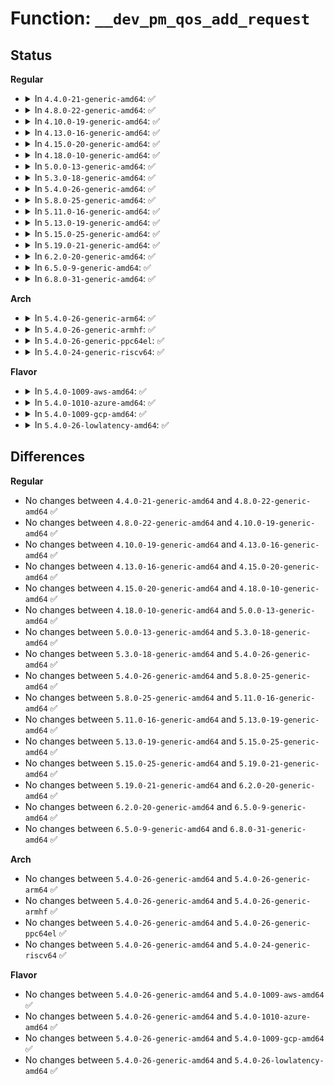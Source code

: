 # Function: <code>__dev_pm_qos_add_request</code>

## Status
<b>Regular</b>
<ul>
<li>
<details>
<summary>In <code>4.4.0-21-generic-amd64</code>: ✅</summary>

```c
int __dev_pm_qos_add_request(struct device * dev, struct dev_pm_qos_request * req, enum dev_pm_qos_req_type type, s32 value)
```

```json
{
  "name": "__dev_pm_qos_add_request",
  "collision_type": "Unique Static",
  "inline_type": "No",
  "funcs": [
    {
      "addr": 18446744071584436880,
      "name": "__dev_pm_qos_add_request",
      "external": false,
      "loc": "drivers/base/power/qos.c:300",
      "file": "drivers/base/power/qos.c",
      "inline": "seen, unknown",
      "caller_inline": [],
      "caller_func": [
        "drivers/base/power/qos.c:dev_pm_qos_add_request",
        "drivers/base/power/qos.c:dev_pm_qos_update_user_latency_tolerance"
      ]
    }
  ],
  "symbols": [
    {
      "addr": 18446744071584436880,
      "name": "__dev_pm_qos_add_request",
      "section": ".text",
      "bind": "STB_LOCAL",
      "size": 355
    }
  ]
}
```
</details>
</li>
<li>
<details>
<summary>In <code>4.8.0-22-generic-amd64</code>: ✅</summary>

```c
int __dev_pm_qos_add_request(struct device * dev, struct dev_pm_qos_request * req, enum dev_pm_qos_req_type type, s32 value)
```

```json
{
  "name": "__dev_pm_qos_add_request",
  "collision_type": "Unique Static",
  "inline_type": "No",
  "funcs": [
    {
      "addr": 18446744071584772848,
      "name": "__dev_pm_qos_add_request",
      "external": false,
      "loc": "drivers/base/power/qos.c:300",
      "file": "drivers/base/power/qos.c",
      "inline": "seen, unknown",
      "caller_inline": [],
      "caller_func": [
        "drivers/base/power/qos.c:dev_pm_qos_update_user_latency_tolerance",
        "drivers/base/power/qos.c:dev_pm_qos_add_request"
      ]
    }
  ],
  "symbols": [
    {
      "addr": 18446744071584772848,
      "name": "__dev_pm_qos_add_request",
      "section": ".text",
      "bind": "STB_LOCAL",
      "size": 345
    }
  ]
}
```
</details>
</li>
<li>
<details>
<summary>In <code>4.10.0-19-generic-amd64</code>: ✅</summary>

```c
int __dev_pm_qos_add_request(struct device * dev, struct dev_pm_qos_request * req, enum dev_pm_qos_req_type type, s32 value)
```

```json
{
  "name": "__dev_pm_qos_add_request",
  "collision_type": "Unique Static",
  "inline_type": "No",
  "funcs": [
    {
      "addr": 18446744071584963248,
      "name": "__dev_pm_qos_add_request",
      "external": false,
      "loc": "drivers/base/power/qos.c:300",
      "file": "drivers/base/power/qos.c",
      "inline": "seen, unknown",
      "caller_inline": [],
      "caller_func": [
        "drivers/base/power/qos.c:dev_pm_qos_update_user_latency_tolerance",
        "drivers/base/power/qos.c:dev_pm_qos_add_request"
      ]
    }
  ],
  "symbols": [
    {
      "addr": 18446744071584963248,
      "name": "__dev_pm_qos_add_request",
      "section": ".text",
      "bind": "STB_LOCAL",
      "size": 345
    }
  ]
}
```
</details>
</li>
<li>
<details>
<summary>In <code>4.13.0-16-generic-amd64</code>: ✅</summary>

```c
int __dev_pm_qos_add_request(struct device * dev, struct dev_pm_qos_request * req, enum dev_pm_qos_req_type type, s32 value)
```

```json
{
  "name": "__dev_pm_qos_add_request",
  "collision_type": "Unique Static",
  "inline_type": "No",
  "funcs": [
    {
      "addr": 18446744071585047792,
      "name": "__dev_pm_qos_add_request",
      "external": false,
      "loc": "drivers/base/power/qos.c:287",
      "file": "drivers/base/power/qos.c",
      "inline": "seen, unknown",
      "caller_inline": [],
      "caller_func": [
        "drivers/base/power/qos.c:dev_pm_qos_update_user_latency_tolerance",
        "drivers/base/power/qos.c:dev_pm_qos_add_request"
      ]
    }
  ],
  "symbols": [
    {
      "addr": 18446744071585047792,
      "name": "__dev_pm_qos_add_request",
      "section": ".text",
      "bind": "STB_LOCAL",
      "size": 314
    }
  ]
}
```
</details>
</li>
<li>
<details>
<summary>In <code>4.15.0-20-generic-amd64</code>: ✅</summary>

```c
int __dev_pm_qos_add_request(struct device * dev, struct dev_pm_qos_request * req, enum dev_pm_qos_req_type type, s32 value)
```

```json
{
  "name": "__dev_pm_qos_add_request",
  "collision_type": "Unique Static",
  "inline_type": "No",
  "funcs": [
    {
      "addr": 18446744071585470624,
      "name": "__dev_pm_qos_add_request",
      "external": false,
      "loc": "drivers/base/power/qos.c:290",
      "file": "drivers/base/power/qos.c",
      "inline": "seen, unknown",
      "caller_inline": [],
      "caller_func": [
        "drivers/base/power/qos.c:dev_pm_qos_update_user_latency_tolerance",
        "drivers/base/power/qos.c:dev_pm_qos_add_request"
      ]
    }
  ],
  "symbols": [
    {
      "addr": 18446744071585470624,
      "name": "__dev_pm_qos_add_request",
      "section": ".text",
      "bind": "STB_LOCAL",
      "size": 316
    }
  ]
}
```
</details>
</li>
<li>
<details>
<summary>In <code>4.18.0-10-generic-amd64</code>: ✅</summary>

```c
int __dev_pm_qos_add_request(struct device * dev, struct dev_pm_qos_request * req, enum dev_pm_qos_req_type type, s32 value)
```

```json
{
  "name": "__dev_pm_qos_add_request",
  "collision_type": "Unique Static",
  "inline_type": "No",
  "funcs": [
    {
      "addr": 18446744071585714512,
      "name": "__dev_pm_qos_add_request",
      "external": false,
      "loc": "drivers/base/power/qos.c:290",
      "file": "drivers/base/power/qos.c",
      "inline": "seen, unknown",
      "caller_inline": [],
      "caller_func": [
        "drivers/base/power/qos.c:dev_pm_qos_update_user_latency_tolerance",
        "drivers/base/power/qos.c:dev_pm_qos_add_request"
      ]
    }
  ],
  "symbols": [
    {
      "addr": 18446744071585714512,
      "name": "__dev_pm_qos_add_request",
      "section": ".text",
      "bind": "STB_LOCAL",
      "size": 343
    }
  ]
}
```
</details>
</li>
<li>
<details>
<summary>In <code>5.0.0-13-generic-amd64</code>: ✅</summary>

```c
int __dev_pm_qos_add_request(struct device * dev, struct dev_pm_qos_request * req, enum dev_pm_qos_req_type type, s32 value)
```

```json
{
  "name": "__dev_pm_qos_add_request",
  "collision_type": "Unique Static",
  "inline_type": "No",
  "funcs": [
    {
      "addr": 18446744071585846176,
      "name": "__dev_pm_qos_add_request",
      "external": false,
      "loc": "drivers/base/power/qos.c:290",
      "file": "drivers/base/power/qos.c",
      "inline": "seen, unknown",
      "caller_inline": [],
      "caller_func": [
        "drivers/base/power/qos.c:dev_pm_qos_update_user_latency_tolerance",
        "drivers/base/power/qos.c:dev_pm_qos_add_request"
      ]
    }
  ],
  "symbols": [
    {
      "addr": 18446744071585846176,
      "name": "__dev_pm_qos_add_request",
      "section": ".text",
      "bind": "STB_LOCAL",
      "size": 343
    }
  ]
}
```
</details>
</li>
<li>
<details>
<summary>In <code>5.3.0-18-generic-amd64</code>: ✅</summary>

```c
int __dev_pm_qos_add_request(struct device * dev, struct dev_pm_qos_request * req, enum dev_pm_qos_req_type type, s32 value)
```

```json
{
  "name": "__dev_pm_qos_add_request",
  "collision_type": "Unique Static",
  "inline_type": "No",
  "funcs": [
    {
      "addr": 18446744071586082944,
      "name": "__dev_pm_qos_add_request",
      "external": false,
      "loc": "drivers/base/power/qos.c:346",
      "file": "drivers/base/power/qos.c",
      "inline": "seen, unknown",
      "caller_inline": [],
      "caller_func": [
        "drivers/base/power/qos.c:dev_pm_qos_update_user_latency_tolerance",
        "drivers/base/power/qos.c:dev_pm_qos_add_request"
      ]
    }
  ],
  "symbols": [
    {
      "addr": 18446744071586082944,
      "name": "__dev_pm_qos_add_request",
      "section": ".text",
      "bind": "STB_LOCAL",
      "size": 354
    }
  ]
}
```
</details>
</li>
<li>
<details>
<summary>In <code>5.4.0-26-generic-amd64</code>: ✅</summary>

```c
int __dev_pm_qos_add_request(struct device * dev, struct dev_pm_qos_request * req, enum dev_pm_qos_req_type type, s32 value)
```

```json
{
  "name": "__dev_pm_qos_add_request",
  "collision_type": "Unique Static",
  "inline_type": "No",
  "funcs": [
    {
      "addr": 18446744071586231056,
      "name": "__dev_pm_qos_add_request",
      "external": false,
      "loc": "drivers/base/power/qos.c:298",
      "file": "drivers/base/power/qos.c",
      "inline": "seen, unknown",
      "caller_inline": [],
      "caller_func": [
        "drivers/base/power/qos.c:dev_pm_qos_update_user_latency_tolerance",
        "drivers/base/power/qos.c:dev_pm_qos_add_request"
      ]
    }
  ],
  "symbols": [
    {
      "addr": 18446744071586231056,
      "name": "__dev_pm_qos_add_request",
      "section": ".text",
      "bind": "STB_LOCAL",
      "size": 354
    }
  ]
}
```
</details>
</li>
<li>
<details>
<summary>In <code>5.8.0-25-generic-amd64</code>: ✅</summary>

```c
int __dev_pm_qos_add_request(struct device * dev, struct dev_pm_qos_request * req, enum dev_pm_qos_req_type type, s32 value)
```

```json
{
  "name": "__dev_pm_qos_add_request",
  "collision_type": "Unique Static",
  "inline_type": "No",
  "funcs": [
    {
      "addr": 18446744071586996928,
      "name": "__dev_pm_qos_add_request",
      "external": false,
      "loc": "drivers/base/power/qos.c:328",
      "file": "drivers/base/power/qos.c",
      "inline": "seen, unknown",
      "caller_inline": [],
      "caller_func": [
        "drivers/base/power/qos.c:dev_pm_qos_update_user_latency_tolerance",
        "drivers/base/power/qos.c:dev_pm_qos_expose_flags",
        "drivers/base/power/qos.c:dev_pm_qos_expose_latency_limit",
        "drivers/base/power/qos.c:dev_pm_qos_add_ancestor_request"
      ]
    }
  ],
  "symbols": [
    {
      "addr": 18446744071586996928,
      "name": "__dev_pm_qos_add_request",
      "section": ".text",
      "bind": "STB_LOCAL",
      "size": 459
    }
  ]
}
```
</details>
</li>
<li>
<details>
<summary>In <code>5.11.0-16-generic-amd64</code>: ✅</summary>

```c
int __dev_pm_qos_add_request(struct device * dev, struct dev_pm_qos_request * req, enum dev_pm_qos_req_type type, s32 value)
```

```json
{
  "name": "__dev_pm_qos_add_request",
  "collision_type": "Unique Static",
  "inline_type": "No",
  "funcs": [
    {
      "addr": 18446744071587081568,
      "name": "__dev_pm_qos_add_request",
      "external": false,
      "loc": "drivers/base/power/qos.c:328",
      "file": "drivers/base/power/qos.c",
      "inline": "seen, unknown",
      "caller_inline": [],
      "caller_func": [
        "drivers/base/power/qos.c:dev_pm_qos_update_user_latency_tolerance",
        "drivers/base/power/qos.c:dev_pm_qos_expose_flags",
        "drivers/base/power/qos.c:dev_pm_qos_expose_latency_limit",
        "drivers/base/power/qos.c:dev_pm_qos_add_ancestor_request"
      ]
    }
  ],
  "symbols": [
    {
      "addr": 18446744071587081568,
      "name": "__dev_pm_qos_add_request",
      "section": ".text",
      "bind": "STB_LOCAL",
      "size": 423
    }
  ]
}
```
</details>
</li>
<li>
<details>
<summary>In <code>5.13.0-19-generic-amd64</code>: ✅</summary>

```c
int __dev_pm_qos_add_request(struct device * dev, struct dev_pm_qos_request * req, enum dev_pm_qos_req_type type, s32 value)
```

```json
{
  "name": "__dev_pm_qos_add_request",
  "collision_type": "Unique Static",
  "inline_type": "No",
  "funcs": [
    {
      "addr": 18446744071586967968,
      "name": "__dev_pm_qos_add_request",
      "external": false,
      "loc": "drivers/base/power/qos.c:328",
      "file": "drivers/base/power/qos.c",
      "inline": "seen, unknown",
      "caller_inline": [],
      "caller_func": [
        "drivers/base/power/qos.c:dev_pm_qos_update_user_latency_tolerance",
        "drivers/base/power/qos.c:dev_pm_qos_expose_flags",
        "drivers/base/power/qos.c:dev_pm_qos_expose_latency_limit",
        "drivers/base/power/qos.c:dev_pm_qos_add_ancestor_request"
      ]
    }
  ],
  "symbols": [
    {
      "addr": 18446744071586967968,
      "name": "__dev_pm_qos_add_request",
      "section": ".text",
      "bind": "STB_LOCAL",
      "size": 423
    }
  ]
}
```
</details>
</li>
<li>
<details>
<summary>In <code>5.15.0-25-generic-amd64</code>: ✅</summary>

```c
int __dev_pm_qos_add_request(struct device * dev, struct dev_pm_qos_request * req, enum dev_pm_qos_req_type type, s32 value)
```

```json
{
  "name": "__dev_pm_qos_add_request",
  "collision_type": "Unique Static",
  "inline_type": "No",
  "funcs": [
    {
      "addr": 18446744071587534096,
      "name": "__dev_pm_qos_add_request",
      "external": false,
      "loc": "drivers/base/power/qos.c:328",
      "file": "drivers/base/power/qos.c",
      "inline": "seen, unknown",
      "caller_inline": [],
      "caller_func": [
        "drivers/base/power/qos.c:dev_pm_qos_update_user_latency_tolerance",
        "drivers/base/power/qos.c:dev_pm_qos_expose_flags",
        "drivers/base/power/qos.c:dev_pm_qos_expose_latency_limit",
        "drivers/base/power/qos.c:dev_pm_qos_add_ancestor_request"
      ]
    }
  ],
  "symbols": [
    {
      "addr": 18446744071587534096,
      "name": "__dev_pm_qos_add_request",
      "section": ".text",
      "bind": "STB_LOCAL",
      "size": 420
    }
  ]
}
```
</details>
</li>
<li>
<details>
<summary>In <code>5.19.0-21-generic-amd64</code>: ✅</summary>

```c
int __dev_pm_qos_add_request(struct device * dev, struct dev_pm_qos_request * req, enum dev_pm_qos_req_type type, s32 value)
```

```json
{
  "name": "__dev_pm_qos_add_request",
  "collision_type": "Unique Static",
  "inline_type": "No",
  "funcs": [
    {
      "addr": 18446744071588864976,
      "name": "__dev_pm_qos_add_request",
      "external": false,
      "loc": "drivers/base/power/qos.c:328",
      "file": "drivers/base/power/qos.c",
      "inline": "seen, unknown",
      "caller_inline": [],
      "caller_func": [
        "drivers/base/power/qos.c:dev_pm_qos_update_user_latency_tolerance",
        "drivers/base/power/qos.c:dev_pm_qos_expose_flags",
        "drivers/base/power/qos.c:dev_pm_qos_expose_latency_limit",
        "drivers/base/power/qos.c:dev_pm_qos_add_ancestor_request"
      ]
    }
  ],
  "symbols": [
    {
      "addr": 18446744071588864976,
      "name": "__dev_pm_qos_add_request",
      "section": ".text",
      "bind": "STB_LOCAL",
      "size": 469
    }
  ]
}
```
</details>
</li>
<li>
<details>
<summary>In <code>6.2.0-20-generic-amd64</code>: ✅</summary>

```c
int __dev_pm_qos_add_request(struct device * dev, struct dev_pm_qos_request * req, enum dev_pm_qos_req_type type, s32 value)
```

```json
{
  "name": "__dev_pm_qos_add_request",
  "collision_type": "Unique Static",
  "inline_type": "No",
  "funcs": [
    {
      "addr": 18446744071590371840,
      "name": "__dev_pm_qos_add_request",
      "external": false,
      "loc": "drivers/base/power/qos.c:328",
      "file": "drivers/base/power/qos.c",
      "inline": "seen, unknown",
      "caller_inline": [],
      "caller_func": [
        "drivers/base/power/qos.c:dev_pm_qos_update_user_latency_tolerance",
        "drivers/base/power/qos.c:dev_pm_qos_expose_flags",
        "drivers/base/power/qos.c:dev_pm_qos_expose_latency_limit",
        "drivers/base/power/qos.c:dev_pm_qos_add_ancestor_request"
      ]
    }
  ],
  "symbols": [
    {
      "addr": 18446744071590371840,
      "name": "__dev_pm_qos_add_request",
      "section": ".text",
      "bind": "STB_LOCAL",
      "size": 469
    }
  ]
}
```
</details>
</li>
<li>
<details>
<summary>In <code>6.5.0-9-generic-amd64</code>: ✅</summary>

```c
int __dev_pm_qos_add_request(struct device * dev, struct dev_pm_qos_request * req, enum dev_pm_qos_req_type type, s32 value)
```

```json
{
  "name": "__dev_pm_qos_add_request",
  "collision_type": "Unique Static",
  "inline_type": "No",
  "funcs": [
    {
      "addr": 18446744071590692288,
      "name": "__dev_pm_qos_add_request",
      "external": false,
      "loc": "drivers/base/power/qos.c:328",
      "file": "drivers/base/power/qos.c",
      "inline": "seen, unknown",
      "caller_inline": [],
      "caller_func": [
        "drivers/base/power/qos.c:dev_pm_qos_update_user_latency_tolerance",
        "drivers/base/power/qos.c:dev_pm_qos_expose_flags",
        "drivers/base/power/qos.c:dev_pm_qos_expose_latency_limit",
        "drivers/base/power/qos.c:dev_pm_qos_add_ancestor_request"
      ]
    }
  ],
  "symbols": [
    {
      "addr": 18446744071590692288,
      "name": "__dev_pm_qos_add_request",
      "section": ".text",
      "bind": "STB_LOCAL",
      "size": 469
    }
  ]
}
```
</details>
</li>
<li>
<details>
<summary>In <code>6.8.0-31-generic-amd64</code>: ✅</summary>

```c
int __dev_pm_qos_add_request(struct device * dev, struct dev_pm_qos_request * req, enum dev_pm_qos_req_type type, s32 value)
```

```json
{
  "name": "__dev_pm_qos_add_request",
  "collision_type": "Unique Static",
  "inline_type": "No",
  "funcs": [
    {
      "addr": 18446744071591053968,
      "name": "__dev_pm_qos_add_request",
      "external": false,
      "loc": "drivers/base/power/qos.c:328",
      "file": "drivers/base/power/qos.c",
      "inline": "seen, unknown",
      "caller_inline": [],
      "caller_func": [
        "drivers/base/power/qos.c:dev_pm_qos_update_user_latency_tolerance",
        "drivers/base/power/qos.c:dev_pm_qos_expose_flags",
        "drivers/base/power/qos.c:dev_pm_qos_expose_latency_limit",
        "drivers/base/power/qos.c:dev_pm_qos_add_ancestor_request"
      ]
    }
  ],
  "symbols": [
    {
      "addr": 18446744071591053968,
      "name": "__dev_pm_qos_add_request",
      "section": ".text",
      "bind": "STB_LOCAL",
      "size": 469
    }
  ]
}
```
</details>
</li>
</ul>
<b>Arch</b>
<ul>
<li>
<details>
<summary>In <code>5.4.0-26-generic-arm64</code>: ✅</summary>

```c
int __dev_pm_qos_add_request(struct device * dev, struct dev_pm_qos_request * req, enum dev_pm_qos_req_type type, s32 value)
```

```json
{
  "name": "__dev_pm_qos_add_request",
  "collision_type": "Unique Static",
  "inline_type": "No",
  "funcs": [
    {
      "addr": 18446603336499043840,
      "name": "__dev_pm_qos_add_request",
      "external": false,
      "loc": "drivers/base/power/qos.c:298",
      "file": "drivers/base/power/qos.c",
      "inline": "seen, unknown",
      "caller_inline": [],
      "caller_func": [
        "drivers/base/power/qos.c:dev_pm_qos_update_user_latency_tolerance",
        "drivers/base/power/qos.c:dev_pm_qos_add_request"
      ]
    }
  ],
  "symbols": [
    {
      "addr": 18446603336499043840,
      "name": "__dev_pm_qos_add_request",
      "section": ".text",
      "bind": "STB_LOCAL",
      "size": 420
    }
  ]
}
```
</details>
</li>
<li>
<details>
<summary>In <code>5.4.0-26-generic-armhf</code>: ✅</summary>

```c
int __dev_pm_qos_add_request(struct device * dev, struct dev_pm_qos_request * req, enum dev_pm_qos_req_type type, s32 value)
```

```json
{
  "name": "__dev_pm_qos_add_request",
  "collision_type": "Unique Static",
  "inline_type": "No",
  "funcs": [
    {
      "addr": 3231600776,
      "name": "__dev_pm_qos_add_request",
      "external": false,
      "loc": "drivers/base/power/qos.c:298",
      "file": "drivers/base/power/qos.c",
      "inline": "seen, unknown",
      "caller_inline": [],
      "caller_func": [
        "drivers/base/power/qos.c:dev_pm_qos_update_user_latency_tolerance",
        "drivers/base/power/qos.c:dev_pm_qos_add_request"
      ]
    }
  ],
  "symbols": [
    {
      "addr": 3231600776,
      "name": "__dev_pm_qos_add_request",
      "section": ".text",
      "bind": "STB_LOCAL",
      "size": 440
    }
  ]
}
```
</details>
</li>
<li>
<details>
<summary>In <code>5.4.0-26-generic-ppc64el</code>: ✅</summary>

```c
int __dev_pm_qos_add_request(struct device * dev, struct dev_pm_qos_request * req, enum dev_pm_qos_req_type type, s32 value)
```

```json
{
  "name": "__dev_pm_qos_add_request",
  "collision_type": "Unique Static",
  "inline_type": "No",
  "funcs": [
    {
      "addr": 13835058055292216288,
      "name": "__dev_pm_qos_add_request",
      "external": false,
      "loc": "drivers/base/power/qos.c:298",
      "file": "drivers/base/power/qos.c",
      "inline": "seen, unknown",
      "caller_inline": [],
      "caller_func": [
        "drivers/base/power/qos.c:dev_pm_qos_update_user_latency_tolerance",
        "drivers/base/power/qos.c:dev_pm_qos_add_request"
      ]
    }
  ],
  "symbols": [
    {
      "addr": 13835058055292216288,
      "name": "__dev_pm_qos_add_request",
      "section": ".text",
      "bind": "STB_LOCAL",
      "size": 588
    }
  ]
}
```
</details>
</li>
<li>
<details>
<summary>In <code>5.4.0-24-generic-riscv64</code>: ✅</summary>

```c
int __dev_pm_qos_add_request(struct device * dev, struct dev_pm_qos_request * req, enum dev_pm_qos_req_type type, s32 value)
```

```json
{
  "name": "__dev_pm_qos_add_request",
  "collision_type": "Unique Static",
  "inline_type": "No",
  "funcs": [
    {
      "addr": 18446743936276403828,
      "name": "__dev_pm_qos_add_request",
      "external": false,
      "loc": "drivers/base/power/qos.c:298",
      "file": "drivers/base/power/qos.c",
      "inline": "seen, unknown",
      "caller_inline": [],
      "caller_func": [
        "drivers/base/power/qos.c:dev_pm_qos_update_user_latency_tolerance",
        "drivers/base/power/qos.c:dev_pm_qos_add_request"
      ]
    }
  ],
  "symbols": [
    {
      "addr": 18446743936276403828,
      "name": "__dev_pm_qos_add_request",
      "section": ".text",
      "bind": "STB_LOCAL",
      "size": 306
    }
  ]
}
```
</details>
</li>
</ul>
<b>Flavor</b>
<ul>
<li>
<details>
<summary>In <code>5.4.0-1009-aws-amd64</code>: ✅</summary>

```c
int __dev_pm_qos_add_request(struct device * dev, struct dev_pm_qos_request * req, enum dev_pm_qos_req_type type, s32 value)
```

```json
{
  "name": "__dev_pm_qos_add_request",
  "collision_type": "Unique Static",
  "inline_type": "No",
  "funcs": [
    {
      "addr": 18446744071585991264,
      "name": "__dev_pm_qos_add_request",
      "external": false,
      "loc": "drivers/base/power/qos.c:298",
      "file": "drivers/base/power/qos.c",
      "inline": "seen, unknown",
      "caller_inline": [],
      "caller_func": [
        "drivers/base/power/qos.c:dev_pm_qos_update_user_latency_tolerance",
        "drivers/base/power/qos.c:dev_pm_qos_add_request"
      ]
    }
  ],
  "symbols": [
    {
      "addr": 18446744071585991264,
      "name": "__dev_pm_qos_add_request",
      "section": ".text",
      "bind": "STB_LOCAL",
      "size": 354
    }
  ]
}
```
</details>
</li>
<li>
<details>
<summary>In <code>5.4.0-1010-azure-amd64</code>: ✅</summary>

```c
int __dev_pm_qos_add_request(struct device * dev, struct dev_pm_qos_request * req, enum dev_pm_qos_req_type type, s32 value)
```

```json
{
  "name": "__dev_pm_qos_add_request",
  "collision_type": "Unique Static",
  "inline_type": "No",
  "funcs": [
    {
      "addr": 18446744071585840512,
      "name": "__dev_pm_qos_add_request",
      "external": false,
      "loc": "drivers/base/power/qos.c:298",
      "file": "drivers/base/power/qos.c",
      "inline": "seen, unknown",
      "caller_inline": [],
      "caller_func": [
        "drivers/base/power/qos.c:dev_pm_qos_update_user_latency_tolerance",
        "drivers/base/power/qos.c:dev_pm_qos_add_request"
      ]
    }
  ],
  "symbols": [
    {
      "addr": 18446744071585840512,
      "name": "__dev_pm_qos_add_request",
      "section": ".text",
      "bind": "STB_LOCAL",
      "size": 354
    }
  ]
}
```
</details>
</li>
<li>
<details>
<summary>In <code>5.4.0-1009-gcp-amd64</code>: ✅</summary>

```c
int __dev_pm_qos_add_request(struct device * dev, struct dev_pm_qos_request * req, enum dev_pm_qos_req_type type, s32 value)
```

```json
{
  "name": "__dev_pm_qos_add_request",
  "collision_type": "Unique Static",
  "inline_type": "No",
  "funcs": [
    {
      "addr": 18446744071586181072,
      "name": "__dev_pm_qos_add_request",
      "external": false,
      "loc": "drivers/base/power/qos.c:298",
      "file": "drivers/base/power/qos.c",
      "inline": "seen, unknown",
      "caller_inline": [],
      "caller_func": [
        "drivers/base/power/qos.c:dev_pm_qos_update_user_latency_tolerance",
        "drivers/base/power/qos.c:dev_pm_qos_add_request"
      ]
    }
  ],
  "symbols": [
    {
      "addr": 18446744071586181072,
      "name": "__dev_pm_qos_add_request",
      "section": ".text",
      "bind": "STB_LOCAL",
      "size": 354
    }
  ]
}
```
</details>
</li>
<li>
<details>
<summary>In <code>5.4.0-26-lowlatency-amd64</code>: ✅</summary>

```c
int __dev_pm_qos_add_request(struct device * dev, struct dev_pm_qos_request * req, enum dev_pm_qos_req_type type, s32 value)
```

```json
{
  "name": "__dev_pm_qos_add_request",
  "collision_type": "Unique Static",
  "inline_type": "No",
  "funcs": [
    {
      "addr": 18446744071586288672,
      "name": "__dev_pm_qos_add_request",
      "external": false,
      "loc": "drivers/base/power/qos.c:298",
      "file": "drivers/base/power/qos.c",
      "inline": "seen, unknown",
      "caller_inline": [],
      "caller_func": [
        "drivers/base/power/qos.c:dev_pm_qos_update_user_latency_tolerance",
        "drivers/base/power/qos.c:dev_pm_qos_add_request"
      ]
    }
  ],
  "symbols": [
    {
      "addr": 18446744071586288672,
      "name": "__dev_pm_qos_add_request",
      "section": ".text",
      "bind": "STB_LOCAL",
      "size": 375
    }
  ]
}
```
</details>
</li>
</ul>

## Differences
<b>Regular</b>
<ul>
<li>
No changes between <code>4.4.0-21-generic-amd64</code> and <code>4.8.0-22-generic-amd64</code> ✅
</li>
<li>
No changes between <code>4.8.0-22-generic-amd64</code> and <code>4.10.0-19-generic-amd64</code> ✅
</li>
<li>
No changes between <code>4.10.0-19-generic-amd64</code> and <code>4.13.0-16-generic-amd64</code> ✅
</li>
<li>
No changes between <code>4.13.0-16-generic-amd64</code> and <code>4.15.0-20-generic-amd64</code> ✅
</li>
<li>
No changes between <code>4.15.0-20-generic-amd64</code> and <code>4.18.0-10-generic-amd64</code> ✅
</li>
<li>
No changes between <code>4.18.0-10-generic-amd64</code> and <code>5.0.0-13-generic-amd64</code> ✅
</li>
<li>
No changes between <code>5.0.0-13-generic-amd64</code> and <code>5.3.0-18-generic-amd64</code> ✅
</li>
<li>
No changes between <code>5.3.0-18-generic-amd64</code> and <code>5.4.0-26-generic-amd64</code> ✅
</li>
<li>
No changes between <code>5.4.0-26-generic-amd64</code> and <code>5.8.0-25-generic-amd64</code> ✅
</li>
<li>
No changes between <code>5.8.0-25-generic-amd64</code> and <code>5.11.0-16-generic-amd64</code> ✅
</li>
<li>
No changes between <code>5.11.0-16-generic-amd64</code> and <code>5.13.0-19-generic-amd64</code> ✅
</li>
<li>
No changes between <code>5.13.0-19-generic-amd64</code> and <code>5.15.0-25-generic-amd64</code> ✅
</li>
<li>
No changes between <code>5.15.0-25-generic-amd64</code> and <code>5.19.0-21-generic-amd64</code> ✅
</li>
<li>
No changes between <code>5.19.0-21-generic-amd64</code> and <code>6.2.0-20-generic-amd64</code> ✅
</li>
<li>
No changes between <code>6.2.0-20-generic-amd64</code> and <code>6.5.0-9-generic-amd64</code> ✅
</li>
<li>
No changes between <code>6.5.0-9-generic-amd64</code> and <code>6.8.0-31-generic-amd64</code> ✅
</li>
</ul>
<b>Arch</b>
<ul>
<li>
No changes between <code>5.4.0-26-generic-amd64</code> and <code>5.4.0-26-generic-arm64</code> ✅
</li>
<li>
No changes between <code>5.4.0-26-generic-amd64</code> and <code>5.4.0-26-generic-armhf</code> ✅
</li>
<li>
No changes between <code>5.4.0-26-generic-amd64</code> and <code>5.4.0-26-generic-ppc64el</code> ✅
</li>
<li>
No changes between <code>5.4.0-26-generic-amd64</code> and <code>5.4.0-24-generic-riscv64</code> ✅
</li>
</ul>
<b>Flavor</b>
<ul>
<li>
No changes between <code>5.4.0-26-generic-amd64</code> and <code>5.4.0-1009-aws-amd64</code> ✅
</li>
<li>
No changes between <code>5.4.0-26-generic-amd64</code> and <code>5.4.0-1010-azure-amd64</code> ✅
</li>
<li>
No changes between <code>5.4.0-26-generic-amd64</code> and <code>5.4.0-1009-gcp-amd64</code> ✅
</li>
<li>
No changes between <code>5.4.0-26-generic-amd64</code> and <code>5.4.0-26-lowlatency-amd64</code> ✅
</li>
</ul>
